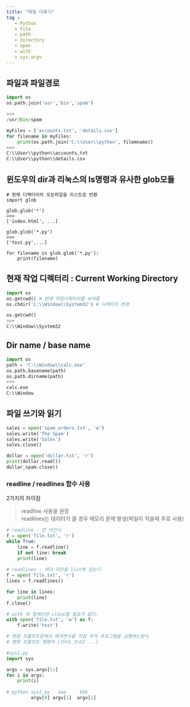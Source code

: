 ```yaml
---
title: "파일 다루기"
tag : 
   - Python 
   - file
   - path
   - directory
   - open
   - with
   - sys.argv
---
```


## 파일과 파일경로
```python
import os
os.path.join('usr','bin','spam')

>>>
/usr/bin/spam

myFiles = ['accounts.txt', 'details.csv']
for filename in myFiles:
    print(os.path.join('C:\\User\\python', filemname))
>>>
C:\\User\\python\\accounts.txt
C:\\User\\python\\details.csv
```

## 윈도우의 dir과 리눅스의 ls명령과 유사한 glob모듈
```
# 현재 디렉터리의 모든파일을 리스트로 반환
import glob

glob.glob('*')
>>>
['index.html', ...]

glob.glob('*.py')
>>>
['test.py',...]

for filename in glob.glob('*.py'):
    print(filename)
```

## 현재 작업 디렉터리 : Current Working Directory
```python
import os
os.getcwd() # 현재 작업디렉터리를 보여줌
os.chdir('C:\\Window\\System32') # 디렉터리 변경

os.getcwd()
>>> 
C:\\Window\\System32
```

## Dir name / base name
```python
import os
path = 'C:\\Window\\calc.exe'
os.path.basename(path)
os.path.dirname(path)
>>>
calc.exe
C:\\Window
```

## 파일 쓰기와 읽기
```python
sales = open('spam_orders.txt', 'w')
sales.write('The Spam')
sales.write('Sales')
sales.close()

dollar = open('dollar.txt', 'r')
print(dollar.read())
dollar_spam.close()
```

### readline / readlines 함수 사용
2가지의 차이점
> readline 사용을 권장  
> readlines는 데이터가 클 경우 메모리 문제 발생(파일이 작을때 주로 사용)

```python
# readline - 한 라인식
f = open('file.txt', 'r')
while True:
    line = f.readline()
    if not line: break
    print(line)
    
# readlines - 여러 라인을 list에 담는다
f = open('file.txt', 'r')
lines = f.readlines()

for line in lines:
    print(line)
f.close()

# with 와 함께쓰면 close할 필요가 없다.
with open('file.txt', 'w') as f:
    f.write('test')
```


```python
# 명령 프롬프트창에서 매개변수를 직접 주어 프로그램을 실행하는방식
# 명령 프롬프트 명령어 [인수1 인수2 ...]

#sys1.py
import sys

args = sys.argv[1:]
for i in args:
    print(i)
    
# python sys1.py   aaa     bbb 
         argv[0] argv[1]  argv[2]

```
